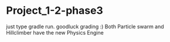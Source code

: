 # Project_1-2-phase3
just type gradle run. goodluck grading :)
Both Particle swarm and Hillclimber have the new Physics Engine
